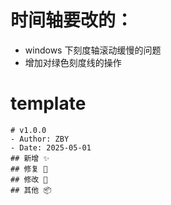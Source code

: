 # 时间轴要改的：

- windows 下刻度轴滚动缓慢的问题
- 增加对绿色刻度线的操作

# template

```
# v1.0.0
- Author: ZBY
- Date: 2025-05-01
## 新增 ✨
## 修复 🔩
## 修改 📝
## 其他 📦
```

